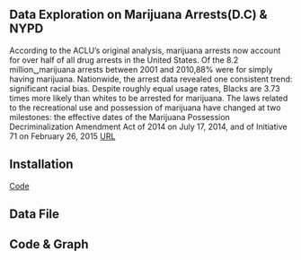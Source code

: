 ## Data Exploration on Marijuana Arrests(D.C) &amp; NYPD 
According to the ACLU’s original analysis, marijuana arrests now account for over half of all drug arrests in the United States. Of the 8.2 million␣marijuana arrests between 2001 and 2010,88% were for simply having marijuana. Nationwide, the arrest data revealed one consistent trend: significant racial bias. Despite roughly equal usage rates, Blacks are 3.73 times more likely than whites to be arrested for marijuana. The laws related to the recreational use and possession of marijuana have changed at two milestones: the effective dates of the Marijuana Possession Decriminalization Amendment Act of 2014 on July 17, 2014, and of Initiative 71 on February 26, 2015 [URL](https://mpdc.dc.gov/marijuana.)

## Installation
[Code](https://github.com/usamara/Marijuana-Arrest/blob/main/Installation.ipynb)

## Data File

## Code & Graph
